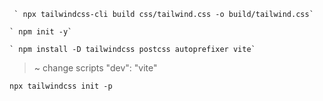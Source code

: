 ```
 ` npx tailwindcss-cli build css/tailwind.css -o build/tailwind.css`
```
```
` npm init -y`
```
```
` npm install -D tailwindcss postcss autoprefixer vite`
```
> ~ change scripts "dev": "vite"

 `npx tailwindcss init -p`
```
